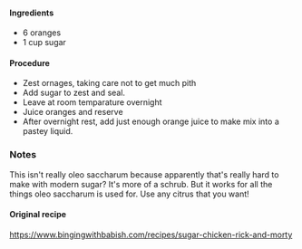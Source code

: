 #### Ingredients
* 6 oranges
* 1 cup sugar

#### Procedure
* Zest ornages, taking care not to get much pith
* Add sugar to zest and seal.
* Leave at room temparature overnight
* Juice oranges and reserve
* After overnight rest, add just enough orange juice to make mix into a pastey liquid.

### Notes
This isn't really oleo saccharum because apparently that's really hard to make with modern sugar? It's more of a schrub. But it works for all the things oleo saccharum is used for. Use any citrus that you want!

#### Original recipe
https://www.bingingwithbabish.com/recipes/sugar-chicken-rick-and-morty
